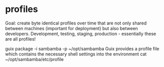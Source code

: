 

# profiles

Goal: create byte identical profiles over time that are not only shared between machines (important for deployment) but also between developers. 
Development, testing, staging, production - essentially these are all profiles!

guix package -i sambamba -p ~/opt/sambamba
Guix provides a profile file which contains the necessary shell settings into the environment
cat ~/opt/sambamba/etc/profile





